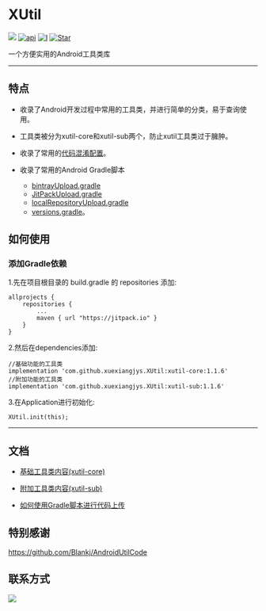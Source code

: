 # XUtil

[![](https://jitpack.io/v/xuexiangjys/XUtil.svg)](https://jitpack.io/#xuexiangjys/XUtil)
[![api][apisvg]][api]
[![I](https://img.shields.io/github/issues/xuexiangjys/XUtil.svg)](https://github.com/xuexiangjys/XUtil/issues)
[![Star](https://img.shields.io/github/stars/xuexiangjys/XUtil.svg)](https://github.com/xuexiangjys/XUtil)

一个方便实用的Android工具类库

------------------------------------

## 特点

* 收录了Android开发过程中常用的工具类，并进行简单的分类，易于查询使用。

* 工具类被分为xutil-core和xutil-sub两个，防止xutil工具类过于臃肿。

* 收录了常用的[代码混淆配置](https://raw.githubusercontent.com/xuexiangjys/XUtil/master/xutil-core/base-proguard-rules.pro)。

* 收录了常用的Android Gradle脚本
	* [bintrayUpload.gradle](https://raw.githubusercontent.com/xuexiangjys/XUtil/master/bintrayUpload.gradle)
	* [JitPackUpload.gradle](https://raw.githubusercontent.com/xuexiangjys/XUtil/master/JitPackUpload.gradle)
	* [localRepositoryUpload.gradle](https://raw.githubusercontent.com/xuexiangjys/XUtil/master/localRepositoryUpload.gradle)
	* [versions.gradle](https://raw.githubusercontent.com/xuexiangjys/XUtil/master/versions.gradle)。

## 如何使用

### 添加Gradle依赖

1.先在项目根目录的 build.gradle 的 repositories 添加:
```
allprojects {
    repositories {
        ...
        maven { url "https://jitpack.io" }
    }
}
```

2.然后在dependencies添加:

```
//基础功能的工具类
implementation 'com.github.xuexiangjys.XUtil:xutil-core:1.1.6'
//附加功能的工具类
implementation 'com.github.xuexiangjys.XUtil:xutil-sub:1.1.6'
```

3.在Application进行初始化:

```
XUtil.init(this);
```

------------------------------------

## 文档

* [基础工具类内容(xutil-core)](https://github.com/xuexiangjys/XUtil/blob/master/xutil-core/README.md)

* [附加工具类内容(xutil-sub)](https://github.com/xuexiangjys/XUtil/blob/master/xutil-sub/README.md)

* [如何使用Gradle脚本进行代码上传](https://github.com/xuexiangjys/XUtil/blob/master/README_UPLOAD.md)

## 特别感谢

https://github.com/Blankj/AndroidUtilCode

## 联系方式

[![](https://img.shields.io/badge/点击一键加入QQ群-602082750-blue.svg)](http://shang.qq.com/wpa/qunwpa?idkey=9922861ef85c19f1575aecea0e8680f60d9386080a97ed310c971ae074998887)

[apisvg]: https://img.shields.io/badge/API-14+-brightgreen.svg
[api]: https://android-arsenal.com/api?level=14
